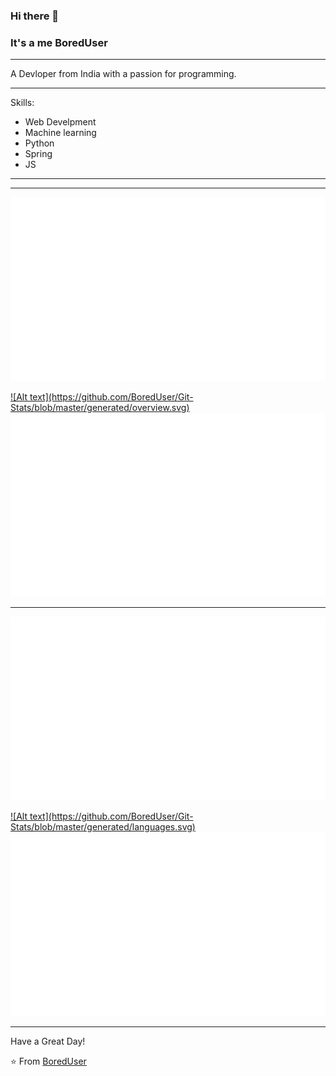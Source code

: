 ### Hi there 👋

<!--
**BoredUser/BoredUser** is a ✨ _special_ ✨ repository because its `README.md` (this file) appears on your GitHub profile.

Here are some ideas to get you started:

- 🔭 I’m currently working on ...
- 🌱 I’m currently learning ...
- 👯 I’m looking to collaborate on ...
- 🤔 I’m looking for help with ...
- 💬 Ask me about ...
- 📫 How to reach me: ...
- 😄 Pronouns: ...
- ⚡ Fun fact: ...
-->

### It's a me BoredUser


----

A Devloper from India with a passion for programming. 

-----

Skills:

- Web Develpment 
- Machine learning 
- Python
- Spring 
- JS

-----
<a href="https://github.com/BoredUser">
<!--   <img src="https://komarev.com/ghpvc/?username=Daggy1234&style=flat-square" /> -->
</a>


***
![](https://github.com/BoredUser/Git-Stats/blob/master/generated/overview.svg)

<a href="https://github.com/BoredUser">
  ![Alt text](https://github.com/BoredUser/Git-Stats/blob/master/generated/overview.svg)
  <img src="https://github.com/BoredUser/Git-Stats/blob/master/generated/overview.svg"/>
</a>

---
![](https://github.com/BoredUser/Git-Stats/blob/master/generated/languages.svg)

<a href="https://github.com/BoredUser">
  ![Alt text](https://github.com/BoredUser/Git-Stats/blob/master/generated/languages.svg)
  <img src="https://github.com/BoredUser/Git-Stats/blob/master/generated/languages.svg" />
</a>


-----


Have a Great Day!

⭐️ From [BoredUser](https://github.com/BoredUser)
